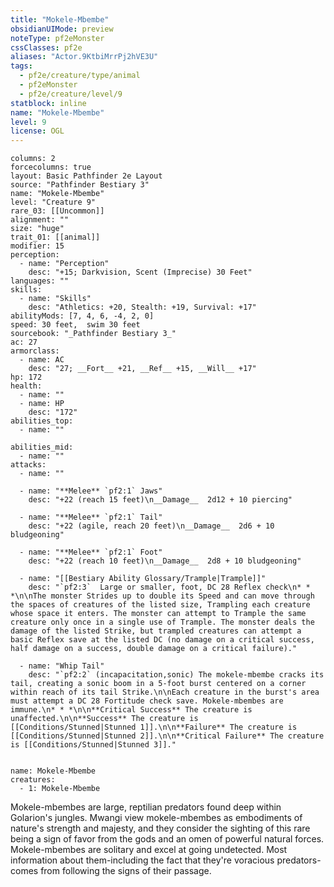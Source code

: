 ```yaml
---
title: "Mokele-Mbembe"
obsidianUIMode: preview
noteType: pf2eMonster
cssClasses: pf2e
aliases: "Actor.9KtbiMrrPj2hVE3U" 
tags:
  - pf2e/creature/type/animal
  - pf2eMonster
  - pf2e/creature/level/9
statblock: inline
name: "Mokele-Mbembe"
level: 9
license: OGL
---
```


```statblock
columns: 2
forcecolumns: true
layout: Basic Pathfinder 2e Layout
source: "Pathfinder Bestiary 3"
name: "Mokele-Mbembe"
level: "Creature 9"
rare_03: [[Uncommon]]
alignment: ""
size: "huge"
trait_01: [[animal]]
modifier: 15
perception:
  - name: "Perception"
    desc: "+15; Darkvision, Scent (Imprecise) 30 Feet"
languages: ""
skills:
  - name: "Skills"
    desc: "Athletics: +20, Stealth: +19, Survival: +17"
abilityMods: [7, 4, 6, -4, 2, 0]
speed: 30 feet,  swim 30 feet
sourcebook: "_Pathfinder Bestiary 3_"
ac: 27
armorclass:
  - name: AC
    desc: "27; __Fort__ +21, __Ref__ +15, __Will__ +17"
hp: 172
health:
  - name: ""
  - name: HP
    desc: "172"
abilities_top:
  - name: ""

abilities_mid:
  - name: ""
attacks:
  - name: ""

  - name: "**Melee** `pf2:1` Jaws"
    desc: "+22 (reach 15 feet)\n__Damage__  2d12 + 10 piercing"

  - name: "**Melee** `pf2:1` Tail"
    desc: "+22 (agile, reach 20 feet)\n__Damage__  2d6 + 10 bludgeoning"

  - name: "**Melee** `pf2:1` Foot"
    desc: "+22 (reach 10 feet)\n__Damage__  2d8 + 10 bludgeoning"

  - name: "[[Bestiary Ability Glossary/Trample|Trample]]"
    desc: "`pf2:3`  Large or smaller, foot, DC 28 Reflex check\n* * *\n\nThe monster Strides up to double its Speed and can move through the spaces of creatures of the listed size, Trampling each creature whose space it enters. The monster can attempt to Trample the same creature only once in a single use of Trample. The monster deals the damage of the listed Strike, but trampled creatures can attempt a basic Reflex save at the listed DC (no damage on a critical success, half damage on a success, double damage on a critical failure)."

  - name: "Whip Tail"
    desc: "`pf2:2` (incapacitation,sonic) The mokele-mbembe cracks its tail, creating a sonic boom in a 5-foot burst centered on a corner within reach of its tail Strike.\n\nEach creature in the burst's area must attempt a DC 28 Fortitude check save. Mokele-mbembes are immune.\n* * *\n\n**Critical Success** The creature is unaffected.\n\n**Success** The creature is [[Conditions/Stunned|Stunned 1]].\n\n**Failure** The creature is [[Conditions/Stunned|Stunned 2]].\n\n**Critical Failure** The creature is [[Conditions/Stunned|Stunned 3]]."
 
```

```encounter-table
name: Mokele-Mbembe
creatures:
  - 1: Mokele-Mbembe
```



Mokele-mbembes are large, reptilian predators found deep within Golarion's jungles. Mwangi view mokele-mbembes as embodiments of nature's strength and majesty, and they consider the sighting of this rare being a sign of favor from the gods and an omen of powerful natural forces. Mokele-mbembes are solitary and excel at going undetected. Most information about them-including the fact that they're voracious predators-comes from following the signs of their passage.
